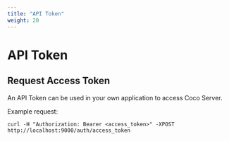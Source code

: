 ```yaml
---
title: "API Token"
weight: 20
---
```


# API Token

## Request Access Token

An API Token can be used in your own application to access Coco Server.

Example request:
```
curl -H "Authorization: Bearer <access_token>" -XPOST http://localhost:9000/auth/access_token
```